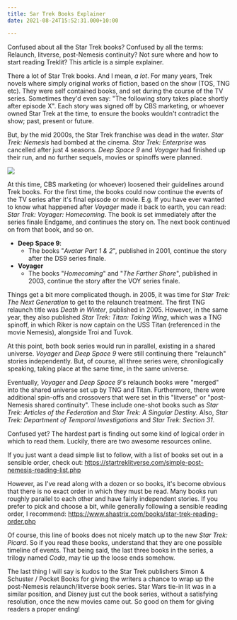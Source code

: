 ```yaml
---
title: Sar Trek Books Explainer
date: 2021-08-24T15:52:31.000+10:00

---
```

Confused about all the Star Trek books? Confused by all the terms: Relaunch, litverse, post-Nemesis continuity? Not sure where and how to start reading Treklit? This article is a simple explainer.

<!--more-->

There a lot of Star Trek books. And I mean, _a lot_. For many years, Trek novels where simply original works of fiction, based on the show (TOS, TNG etc). They were self contained books, and set during the course of the TV series. Sometimes they'd even say: "The following story takes place shortly after episode X". Each story was signed off by CBS marketing, or whoever owned Star Trek at the time, to ensure the books wouldn't contradict the show; past, present or future.

But, by the mid 2000s, the Star Trek franchise was dead in the water. _Star Trek: Nemesis_ had bombed at the cinema. _Star Trek: Enterprise_ was cancelled after just 4 seasons. _Deep Space 9_ and _Voyager_ had finished up their run, and no further sequels, movies or spinoffs were planned.

![](https://www.avidandrew.com/images/star-trek-lit.png)

At this time, CBS marketing (or whoever) loosened their guidelines around Trek books. For the first time, the books could now continue the events of the TV series after it's final episode or movie. E.g. If you have ever wanted to know what happened after _Voyager_ made it back to earth, you can read: _Star Trek: Voyager: Homecoming_. The book is set immediately after the series finale Endgame, and continues the story on. The next book continued on from that book, and so on.

* **Deep Space 9**:
  * The books "_Avatar Part 1 & 2_", published in 2001, continue the story after the DS9 series finale.
* **Voyager**
  * The books "_Homecoming_" and "_The Farther Shore_", published in 2003, continue the story after the VOY series finale.

Things get a bit more complicated though. in 2005, it was time for _Star Trek: The Next Generation_ to get to the relaunch treatment. The first TNG relaunch title was _Death in Winter_, published in 2005. However, in the same year, they also published _Star Trek: Titan: Taking Wing_, which was a TNG spinoff, in which Riker is now captain on the USS Titan (referenced in the movie Nemesis), alongside Troi and Tuvok.

At this point, both book series would run in parallel, existing in a shared universe. _Voyager_ and _Deep Space 9_ were still continuing there "relaunch" stories independently. But, of course, all three series were, chronilogically speaking, taking place at the same time, in the same universe.

Eventually, _Voyager_ and _Deep Space 9_'s relaunch books were "merged" into the shared universe set up by TNG and Titan. Furthermore, there were additional spin-offs and crossovers that were set in this "litverse" or "post-Nemesis shared continuity". These include one-shot books such as _Star Trek: Articles of the Federation_ and _Star Trek: A Singular Destiny._ Also, _Star Trek: Department of Temporal Investigations_ and _Star Trek: Section 31_.

Confused yet? The hardest part is finding out some kind of logical order in which to read them. Luckily, there are two awesome resources online.

If you just want a dead simple list to follow, with a list of books set out in a sensible order, check out: https://startreklitverse.com/simple-post-nemesis-reading-list.php

However, as I've read along with a dozen or so books, it's become obvious that there is no exact order in which they must be read. Many books run roughly parallel to each other and have fairly independent stories. If you prefer to pick and choose a bit, while generally following a sensible reading order, I recommend: https://www.shastrix.com/books/star-trek-reading-order.php

Of course, this line of books does not nicely match up to the new _Star Trek: Picard_. So if you read these books, understand that they are one possible timeline of events. That being said, the last three books in the series, a trilogy named _Coda_, may tie up the loose ends somehow.

The last thing I will say is kudos to the Star Trek publishers Simon & Schuster / Pocket Books for giving the writers a chance to wrap up the post-Nemesis relaunch/litverse book series. Star Wars tie-in lit was in a similar position, and Disney just cut the book series, without a satisfying resolution, once the new movies came out. So good on them for giving readers a proper ending!